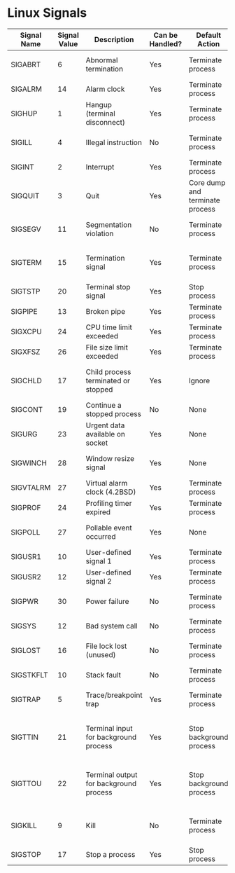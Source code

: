 # Linux Signals

| Signal Name | Signal Value | Description                            | Can be Handled? | Default Action                  | Possible Sender/Source                              |
|-------------|--------------|----------------------------------------|-----------------|---------------------------------|-----------------------------------------------------|
| SIGABRT     | 6            | Abnormal termination                   | Yes             | Terminate process               | Process itself (e.g., abort() call)                 |
| SIGALRM     | 14           | Alarm clock                            | Yes             | Terminate process               | Kernel timer                                        |
| SIGHUP      | 1            | Hangup (terminal disconnect)           | Yes             | Terminate process               | Controlling terminal disconnection                  |
| SIGILL      | 4            | Illegal instruction                    | No              | Terminate process               | Invalid machine code instruction                    |
| SIGINT      | 2            | Interrupt                              | Yes             | Terminate process               | Keyboard Ctrl+c signal                              |
| SIGQUIT     | 3            | Quit                                   | Yes             | Core dump and terminate process | Keyboard Ctrl+\ signal                              |
| SIGSEGV     | 11           | Segmentation violation                 | No              | Terminate process               | Memory access violation                             |
| SIGTERM     | 15           | Termination signal                     | Yes             | Terminate process               | Any process with appropriate permissions            |
| SIGTSTP     | 20           | Terminal stop signal                   | Yes             | Stop process                    | Keyboard Ctrl+z signal                              |
| SIGPIPE     | 13           | Broken pipe                            | Yes             | Terminate process               | Writing to a closed pipe                            |
| SIGXCPU     | 24           | CPU time limit exceeded                | Yes             | Terminate process               | CPU time limit exceeded                             |
| SIGXFSZ     | 26           | File size limit exceeded               | Yes             | Terminate process               | File size limit exceeded                            |
| SIGCHLD     | 17           | Child process terminated or stopped    | Yes             | Ignore                          | Child process upon termination or stop              |
| SIGCONT     | 19           | Continue a stopped process             | No              | None                            | Keyboard Ctrl+q signal                              |
| SIGURG      | 23           | Urgent data available on socket        | Yes             | None                            | Out-of-band data arrival on socket                  |
| SIGWINCH    | 28           | Window resize signal                   | Yes             | None                            | Terminal window size change                         |
| SIGVTALRM   | 27           | Virtual alarm clock (4.2BSD)           | Yes             | Terminate process               | Virtual timer expiration                            |
| SIGPROF     | 24           | Profiling timer expired                | Yes             | Terminate process               | Profiling timer expiration                          |
| SIGPOLL     | 27           | Pollable event occurred                | Yes             | None                            | Varies depending on implementation                  |
| SIGUSR1     | 10           | User-defined signal 1                  | Yes             | Terminate process               | Application-specific                                |
| SIGUSR2     | 12           | User-defined signal 2                  | Yes             | Terminate process               | Application-specific                                |
| SIGPWR      | 30           | Power failure                          | No              | Terminate process               | Kernel upon imminent power failure                  |
| SIGSYS      | 12           | Bad system call                        | No              | Terminate process               | Invalid system call invocation                      |
| SIGLOST     | 16           | File lock lost (unused)                | No              | Terminate process               | File locking error (deprecated)                     |
| SIGSTKFLT   | 10           | Stack fault                            | No              | Terminate process               | Stack overflow or underflow                         |
| SIGTRAP     | 5            | Trace/breakpoint trap                  | Yes             | Terminate process               | Tracepoint or breakpoint activation                 |
| SIGTTIN     | 21           | Terminal input for background process  | Yes             | Stop background process         | Background process attempting to read from terminal |
| SIGTTOU     | 22           | Terminal output for background process | Yes             | Stop background process         | Background process attempting to write to terminal  |
| SIGKILL     | 9            | Kill                                   | No              | Terminate process               | Any process with appropriate permissions            |
| SIGSTOP     | 17           | Stop a process                         | Yes             | Stop process                    | Keyboard Ctrl+z signal                              |

